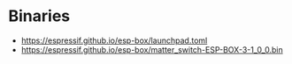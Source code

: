 # Binaries

- https://espressif.github.io/esp-box/launchpad.toml
- https://espressif.github.io/esp-box/matter_switch-ESP-BOX-3-1_0_0.bin
